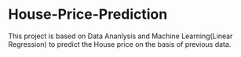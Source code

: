 # House-Price-Prediction
This project is based on Data Ananlysis and Machine Learning(Linear Regression) to predict the House price on the basis of previous data.
